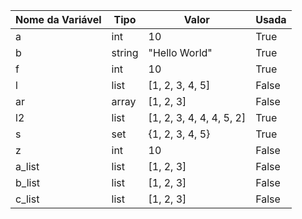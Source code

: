 | Nome da Variável | Tipo | Valor | Usada |
|------------------|------|-------|-------|
|a|int|10|True|
|b|string|"Hello World"|True|
|f|int|10|True|
|l|list|[1, 2, 3, 4, 5]|False|
|ar|array|[1, 2, 3]|False|
|l2|list|[1, 2, 3, 4, 4, 4, 5, 2]|True|
|s|set|{1, 2, 3, 4, 5}|True|
|z|int|10|False|
|a_list|list|[1, 2, 3]|False|
|b_list|list|[1, 2, 3]|False|
|c_list|list|[1, 2, 3]|False|
